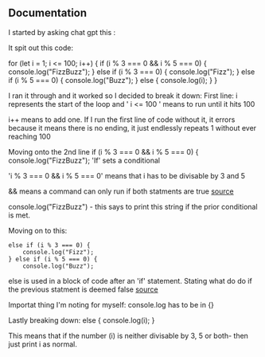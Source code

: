 ## Documentation

I started by asking chat gpt this : 


It spit out this code:

for (let i = 1; i <= 100; i++) {
    if (i % 3 === 0 && i % 5 === 0) {
        console.log("FizzBuzz");
    } else if (i % 3 === 0) {
        console.log("Fizz");
    } else if (i % 5 === 0) {
        console.log("Buzz");
    } else {
        console.log(i);
    }
}

I ran it through and it worked so I decided to break it down:
First line: 
i represents the start of the loop and ' i <= 100 ' means to run until it hits 100

i++ means to add one. If I run the first line of code without it, it errors because it means there is no ending, it just endlessly repeats 1 without ever reaching 100

Moving onto the 2nd line
    if (i % 3 === 0 && i % 5 === 0) {
        console.log("FizzBuzz");
'If' sets a conditional

'i % 3 === 0 && i % 5 === 0' means that i has to be divisable by 3 and 5

&& means a command can only run if both statments are true [source](https://developer.mozilla.org/en-US/docs/Web/JavaScript/Reference/Operators/Logical_AND)

console.log("FizzBuzz") - this says to print this string if the prior conditional is met.

Moving on to this:

	else if (i % 3 === 0) {
        console.log("Fizz");
    } else if (i % 5 === 0) {
        console.log("Buzz");
else is used in a block of code after an 'if' statement. Stating what do do if the previous statment is deemed false [source](https://www.w3schools.com/js/js_if_else.asp)

Importat thing I'm noting for myself: console.log has to be in {}

Lastly breaking down:
else {
        console.log(i);
		}

This means that if the number (i) is neither divisable by 3, 5 or both- then just print i as normal.